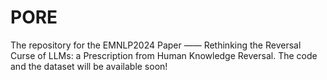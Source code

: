 # PORE
The repository for the EMNLP2024 Paper —— Rethinking the Reversal Curse of LLMs: a Prescription from Human Knowledge Reversal.
The code and the dataset will be available soon!

